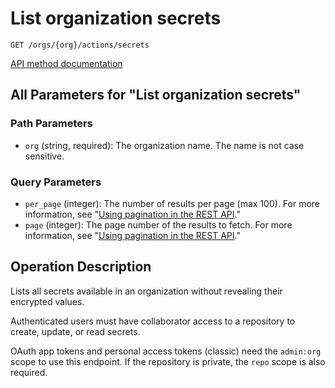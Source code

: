# List organization secrets

`GET /orgs/{org}/actions/secrets`

[API method documentation](https://docs.github.com/rest/actions/secrets#list-organization-secrets)

## All Parameters for "List organization secrets"

### Path Parameters

- `org` (string, required): The organization name. The name is not case sensitive.
### Query Parameters

- `per_page` (integer): The number of results per page (max 100). For more information, see "[Using pagination in the REST API](https://docs.github.com/rest/using-the-rest-api/using-pagination-in-the-rest-api)."
- `page` (integer): The page number of the results to fetch. For more information, see "[Using pagination in the REST API](https://docs.github.com/rest/using-the-rest-api/using-pagination-in-the-rest-api)."

## Operation Description

Lists all secrets available in an organization without revealing their
encrypted values.

Authenticated users must have collaborator access to a repository to create, update, or read secrets.

OAuth app tokens and personal access tokens (classic) need the `admin:org` scope to use this endpoint. If the repository is private, the `repo` scope is also required.

